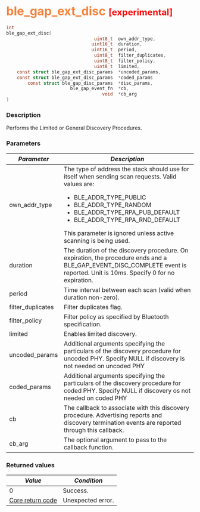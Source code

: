 ## <font color="#F2853F" style="font-size:24pt">ble\_gap\_ext\_disc </font> <font color="red" style="font-size:18pt"> [experimental] </font>

```c
int
ble_gap_ext_disc(
                                 uint8_t  own_addr_type,
                                uint16_t  duration,
                                uint16_t  period,
                                 uint8_t  filter_duplicates,
                                 uint8_t  filter_policy,
                                 uint8_t  limited,
    const struct ble_gap_ext_disc_params  *uncoded_params,
    const struct ble_gap_ext_disc_params  *coded_params
        const struct ble_gap_disc_params  *disc_params,
                        ble_gap_event_fn  *cb,
                                    void  *cb_arg
)
```

### Description

Performs the Limited or General Discovery Procedures.

### Parameters

| *Parameter* | *Description* |
|-------------|---------------|
| own\_addr\_type | The type of address the stack should use for itself when sending scan requests.  Valid values are: <ul><li>BLE\_ADDR\_TYPE\_PUBLIC</li> <li>BLE\_ADDR\_TYPE\_RANDOM</li> <li>BLE\_ADDR\_TYPE\_RPA\_PUB\_DEFAULT</li> <li>BLE\_ADDR\_TYPE\_RPA\_RND\_DEFAULT</li></ul> This parameter is ignored unless active scanning is being used. |
| duration | The duration of the discovery procedure. On expiration, the procedure ends and a BLE\_GAP\_EVENT\_DISC\_COMPLETE event is reported. Unit is 10ms.  Specify 0 for no expiration.       |
| period | Time interval between each scan (valid when duration non-zero). |
| filter\_duplicates | Filter duplicates flag. |
| filter\_policy | Filter policy as specified by Bluetooth specification. |
| limited | Enables limited discovery. |
| uncoded\_params | Additional arguments specifying the particulars of the discovery procedure for uncoded PHY. Specify NULL if discovery is not needed on uncoded PHY |
| coded\_params | Additional arguments specifying the particulars of the discovery procedure for coded PHY. Specify NULL if discovery os not needed on coded PHY |
| cb | The callback to associate with this discovery procedure.  Advertising reports and discovery termination events are reported through this callback. |
| cb\_arg | The optional argument to pass to the callback function. |

### Returned values

| *Value* | *Condition* |
|---------|-------------|
| 0 | Success. |
| [Core return code](../../ble_hs_return_codes/#return-codes-core) | Unexpected error. |
